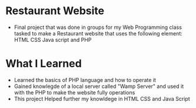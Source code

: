 # Restaurant Website

* Final project that was done in groups for my Web Programming class tasked to make a Restaurant website that uses the following element: HTML CSS Java script and PHP

# What I Learned

* Learned the basics of PHP language and how to operate it
* Gained knowlegde of a local server called "Wamp Server" and used it with the PHP to make the website fully operations
* This project Helped further my knowldege in HTML CSS and Java Script

